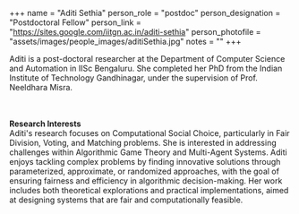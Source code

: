 +++
name = "Aditi Sethia"
person_role = "postdoc"
person_designation = "Postdoctoral Fellow"
person_link = "https://sites.google.com/iitgn.ac.in/aditi-sethia"
person_photofile = "assets/images/people_images/aditiSethia.jpg"
notes = ""
+++

Aditi is a post-doctoral researcher at the Department of Computer Science and Automation in IISc Bengaluru. She completed her PhD from the Indian Institute of Technology Gandhinagar, under the supervision of Prof. Neeldhara Misra.

<br><br><b>Research Interests</b>
<br>
Aditi's research focuses on Computational Social Choice, particularly in Fair Division, Voting, and Matching problems. She is interested in addressing challenges within Algorithmic Game Theory and Multi-Agent Systems. Aditi enjoys tackling complex problems by finding innovative solutions through parameterized, approximate, or randomized approaches, with the goal of ensuring fairness and efficiency in algorithmic decision-making. Her work includes both theoretical explorations and practical implementations, aimed at designing systems that are fair and computationally feasible.


